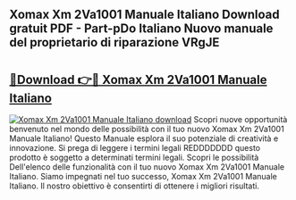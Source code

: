 ## Xomax Xm 2Va1001 Manuale Italiano Download gratuit PDF - Part-pDo Italiano Nuovo manuale del proprietario di riparazione VRgJE

# <h2><a href="http://dffui7w.blite.top/?on=Xomax+Xm+2Va1001+Manuale+Italiano">🔗Download 👉🔴 Xomax Xm 2Va1001 Manuale Italiano</a></h2>

[![Xomax Xm 2Va1001 Manuale Italiano download](https://i.imgur.com/lujVjoI.png)](http://dffui7w.blite.top/?on=Xomax+Xm+2Va1001+Manuale+Italiano)
Scopri nuove opportunità benvenuto nel mondo delle possibilità con il tuo nuovo Xomax Xm 2Va1001 Manuale Italiano! Questo Manuale esplora il suo potenziale di creatività e innovazione. Si prega di leggere i termini legali REDDDDDDD questo prodotto è soggetto a determinati termini legali. Scopri le possibilità Dell'elenco delle funzionalità con il tuo nuovo Xomax Xm 2Va1001 Manuale Italiano. Siamo impegnati nel tuo successo, Xomax Xm 2Va1001 Manuale Italiano. Il nostro obiettivo è consentirti di ottenere i migliori risultati.
